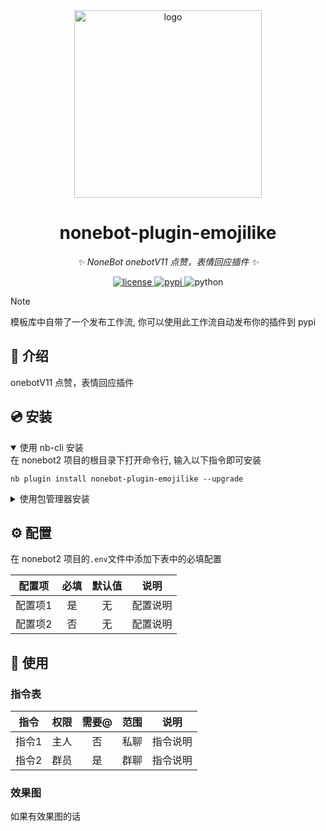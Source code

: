 <div align="center">
    <a href="https://v2.nonebot.dev/store">
    <img src="./.docs/NoneBotPlugin.svg" width="300" alt="logo"></a>
</div>

<div align="center">

# nonebot-plugin-emojilike

_✨ NoneBot onebotV11 点赞，表情回应插件 ✨_


<a href="./LICENSE">
    <img src="https://img.shields.io/github/license/fllesser/nonebot-plugin-emojilike.svg" alt="license">
</a>
<a href="https://pypi.python.org/pypi/nonebot-plugin-emojilike">
    <img src="https://img.shields.io/pypi/v/nonebot-plugin-emojilike.svg" alt="pypi">
</a>
<img src="https://img.shields.io/badge/python-3.9+-blue.svg" alt="python">

</div>


> [!NOTE]
> 模板库中自带了一个发布工作流, 你可以使用此工作流自动发布你的插件到 pypi


## 📖 介绍

onebotV11 点赞，表情回应插件

## 💿 安装

<details open>
<summary>使用 nb-cli 安装</summary>
在 nonebot2 项目的根目录下打开命令行, 输入以下指令即可安装

    nb plugin install nonebot-plugin-emojilike --upgrade

</details>

<details>
<summary>使用包管理器安装</summary>
在 nonebot2 项目的插件目录下, 打开命令行, 根据你使用的包管理器, 输入相应的安装命令

<details>
<summary>pip</summary>

    pip install --upgrade nonebot-plugin-emojilike
</details>
<details>
<summary>pdm</summary>

    pdm add nonebot-plugin-emojilike
</details>
<details>
<summary>poetry</summary>

    poetry add nonebot-plugin-emojilike
</details>
<details>
<summary>conda</summary>

    conda install nonebot-plugin-emojilike
</details>

打开 nonebot2 项目根目录下的 `pyproject.toml` 文件, 在 `[tool.nonebot]` 部分追加写入

    plugins = ["nonebot_plugin_template"]

</details>

## ⚙️ 配置

在 nonebot2 项目的`.env`文件中添加下表中的必填配置

| 配置项 | 必填 | 默认值 | 说明 |
|:-----:|:----:|:----:|:----:|
| 配置项1 | 是 | 无 | 配置说明 |
| 配置项2 | 否 | 无 | 配置说明 |

## 🎉 使用
### 指令表
| 指令 | 权限 | 需要@ | 范围 | 说明 |
|:-----:|:----:|:----:|:----:|:----:|
| 指令1 | 主人 | 否 | 私聊 | 指令说明 |
| 指令2 | 群员 | 是 | 群聊 | 指令说明 |
### 效果图
如果有效果图的话
